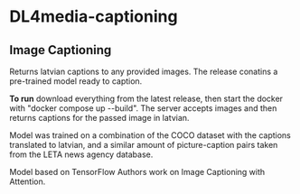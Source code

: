 # DL4media-captioning

## Image Captioning

Returns latvian captions to any provided images. The release conatins a pre-trained model ready to caption.

**To run** download everything from the latest release, then start the docker with "docker compose up --build". The server accepts images and then returns captions for the passed image in latvian.

Model was trained on a combination of the COCO dataset with the captions translated to latvian, and a similar amount of picture-caption pairs taken from the LETA news agency database.

Model based on TensorFlow Authors work on Image Captioning with Attention.
